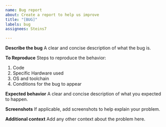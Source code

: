 ```yaml
---
name: Bug report
about: Create a report to help us improve
title: "[BUG]"
labels: bug
assignees: Steins7

---
```


**Describe the bug**
A clear and concise description of what the bug is.

**To Reproduce**
Steps to reproduce the behavior:
1. Code
2. Specific Hardware used
3. OS and toolchain
4. Conditions for the bug to appear

**Expected behavior**
A clear and concise description of what you expected to happen.

**Screenshots**
If applicable, add screenshots to help explain your problem.

**Additional context**
Add any other context about the problem here.
